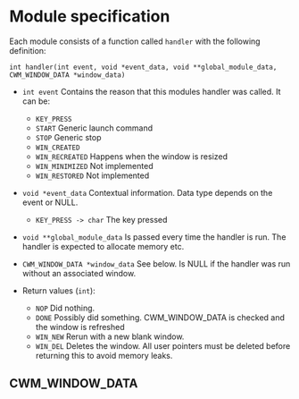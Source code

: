 # Module specification

Each module consists of a function called `handler` with the following definition:

`int handler(int event, void *event_data, void **global_module_data, CWM_WINDOW_DATA *window_data)`

- `int event` Contains the reason that this modules handler was called. It can be:
  - `KEY_PRESS`
  - `START` Generic launch command
  - `STOP` Generic stop
  - `WIN_CREATED`
  - `WIN_RECREATED` Happens when the window is resized
  - `WIN_MINIMIZED` Not implemented
  - `WIN_RESTORED` Not implemented

- `void *event_data` Contextual information. Data type depends on the event or NULL.
  - `KEY_PRESS -> char` The key pressed

- `void **global_module_data` Is passed every time the handler is run. The handler is expected to allocate memory etc.

- `CWM_WINDOW_DATA *window_data` See below. Is NULL if the handler was run without an associated window.

- Return values (`int`):
  - `NOP` Did nothing.
  - `DONE` Possibly did something. CWM_WINDOW_DATA is checked and the window is refreshed
  - `WIN_NEW` Rerun with a new blank window.
  - `WIN_DEL` Deletes the window. All user pointers must be deleted before returning this to avoid memory leaks.

## CWM_WINDOW_DATA
